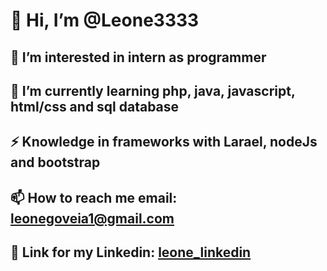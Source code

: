 # 👋 Hi, I’m @Leone3333
## 👀 I’m interested in intern as programmer
## 🌱 I’m currently learning php, java, javascript, html/css and sql database  
## ⚡ Knowledge in frameworks with Larael, nodeJs and bootstrap
## 📫 How to reach me email: leonegoveia1@gmail.com
## 📮 Link for my Linkedin: [leone_linkedin](https://www.linkedin.com/in/leone-goveia-861a5b201?utm_source=share&utm_campaign=share_via&utm_content=profile&utm_medium=android_app) 
